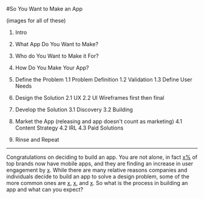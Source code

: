 #So You Want to Make an App

(images for all of these)

1. Intro
1. What App Do You Want to Make?
2. Who do You Want to Make it For?
3. How Do You Make Your App?

1. Define the Problem
  1.1 Problem Definition
  1.2 Validation
  1.3 Define User Needs
2. Design the Solution
  2.1 UX
  2.2 UI
  Wireframes first then final
3. Develop the Solution
  3.1 Discovery
  3.2 Building
4. Market the App (releasing and app doesn't count as marketing)
  4.1 Content Strategy
  4.2 IRL
  4.3 Paid Solutions
5. Rinse and Repeat

---

Congratulations on deciding to build an app. You are not alone, in fact [x%]() of top brands now have mobile apps, and they are finding an increase in user engagement by [x](). While there are many relative reasons companies and individuals decide to build an app to solve a design problem, some of the more common ones are [x](), [x](), and [x](). So what is the process in building an app and what can you expect?







